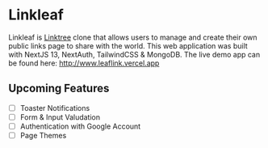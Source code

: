 # Linkleaf

Linkleaf is [Linktree](https://linktr.ee/) clone that allows users to manage and create their own public links page to share with the world.  This web application was built with NextJS 13, NextAuth, TailwindCSS & MongoDB.  The live demo app can be found here: http://www.leaflink.vercel.app

## Upcoming Features
- [ ] Toaster Notifications
- [ ] Form & Input Valudation
- [ ] Authentication with Google Account
- [ ] Page Themes